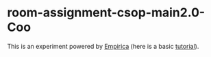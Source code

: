 # room-assignment-csop-main2.0-Coo
This is an experiment powered by [Empirica](https://empirica.ly/) (here is a basic [tutorial](https://www.youtube.com/watch?v=K2YhEZey_58&amp;list=PLPQelvUwyVgiawBDk3Sp74QMfL8RPgORW&amp;index=1)).
